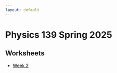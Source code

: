 ```yaml
---
layout: default
---
```

# Physics 139 Spring 2025
## Worksheets
* [Week 2](https://jacoberl.github.io/assets/139-Sp25/week-2-worksheet.pdf)
